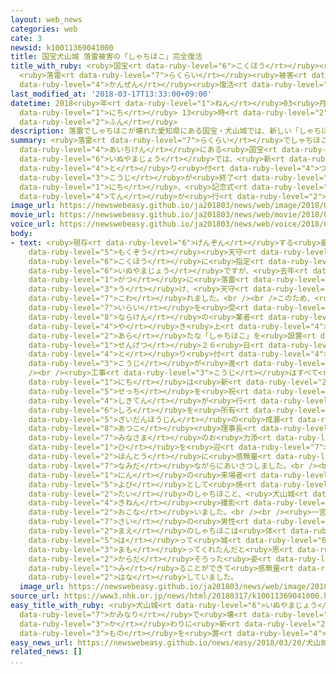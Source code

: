 ```yaml
---
layout: web_news
categories: web
cate: 3
newsid: k10011369041000
title: 国宝犬山城 落雷被害の「しゃちほこ」完全復活
title_with_ruby: <ruby>国宝<rt data-ruby-level="6">こくほう</rt></ruby><ruby>犬山城<rt data-ruby-level="6">いぬやまじょう</rt></ruby>
  <ruby>落雷<rt data-ruby-level="7">らくらい</rt></ruby><ruby>被害<rt data-ruby-level="7">ひがい</rt></ruby>の「しゃちほこ」<ruby>完全<rt
  data-ruby-level="4">かんぜん</rt></ruby><ruby>復活<rt data-ruby-level="5">ふっかつ</rt></ruby>
last_modified_at: '2018-03-17T13:33:00+09:00'
datetime: 2018<ruby>年<rt data-ruby-level="1">ねん</rt></ruby>03<ruby>月<rt data-ruby-level="1">がつ</rt></ruby>17<ruby>日<rt
  data-ruby-level="1">にち</rt></ruby> 13<ruby>時<rt data-ruby-level="2">じ</rt></ruby>33<ruby>分<rt
  data-ruby-level="2">ふん</rt></ruby>
description: 落雷でしゃちほこが壊れた愛知県にある国宝・犬山城では、新しい「しゃちほこ」を取り付ける工事が終了し、１７日、記念式典が行われました。
summary: <ruby>落雷<rt data-ruby-level="7">らくらい</rt></ruby>でしゃちほこが<ruby>壊<rt data-ruby-level="7">こわ</rt></ruby>れた<ruby>愛知県<rt
  data-ruby-level="4">あいちけん</rt></ruby>にある<ruby>国宝<rt data-ruby-level="6">こくほう</rt></ruby>・<ruby>犬山城<rt
  data-ruby-level="6">いぬやまじょう</rt></ruby>では、<ruby>新<rt data-ruby-level="2">あたら</rt></ruby>しい「しゃちほこ」を<ruby>取<rt
  data-ruby-level="4">と</rt></ruby>り<ruby>付<rt data-ruby-level="4">つ</rt></ruby>ける<ruby>工事<rt
  data-ruby-level="3">こうじ</rt></ruby>が<ruby>終了<rt data-ruby-level="7">しゅうりょう</rt></ruby>し、１７<ruby>日<rt
  data-ruby-level="1">にち</rt></ruby>、<ruby>記念式<rt data-ruby-level="4">きねんしき</rt></ruby><ruby>典<rt
  data-ruby-level="4">てん</rt></ruby>が<ruby>行<rt data-ruby-level="2">おこな</rt></ruby>われました。
image_url: https://newswebeasy.github.io/ja201803/news/web/image/2018/03/17/K10011369041_1803171343_1803171346_01_02.jpg
movie_url: https://newswebeasy.github.io/ja201803/news/web/movie/2018/03/17/k10011369041_201803171517_201803171521.mp4
voice_url: https://newswebeasy.github.io/ja201803/news/web/voice/2018/03/17/k10011369041_201803171517_201803171521.mp3
body:
- text: <ruby>現存<rt data-ruby-level="6">げんぞん</rt></ruby>する<ruby>最古<rt data-ruby-level="4">さいこ</rt></ruby>の<ruby>木造<rt
    data-ruby-level="5">もくぞう</rt></ruby><ruby>天守<rt data-ruby-level="3">てんしゅ</rt></ruby>があり、<ruby>国宝<rt
    data-ruby-level="6">こくほう</rt></ruby>に<ruby>指定<rt data-ruby-level="3">してい</rt></ruby>されている<ruby>犬山城<rt
    data-ruby-level="6">いぬやまじょう</rt></ruby>ですが、<ruby>去年<rt data-ruby-level="3">きょねん</rt></ruby>７<ruby>月<rt
    data-ruby-level="1">がつ</rt></ruby>に<ruby>落雷<rt data-ruby-level="7">らくらい</rt></ruby>を<ruby>受<rt
    data-ruby-level="3">う</rt></ruby>け、<ruby>天守<rt data-ruby-level="3">てんしゅ</rt></ruby>に２つある「しゃちほこ」の１つが<ruby>壊<rt
    data-ruby-level="7">こわ</rt></ruby>れました。<br /><br />このため、<ruby>犬山市<rt data-ruby-level="2">いぬやまし</rt></ruby>からの<ruby>依頼<rt
    data-ruby-level="7">いらい</rt></ruby>を<ruby>受<rt data-ruby-level="3">う</rt></ruby>け、<ruby>奈良県<rt
    data-ruby-level="8">ならけん</rt></ruby>の<ruby>業者<rt data-ruby-level="3">ぎょうしゃ</rt></ruby>が<ruby>焼<rt
    data-ruby-level="4">や</rt></ruby>き<ruby>上<rt data-ruby-level="4">あ</rt></ruby>げた<ruby>新<rt
    data-ruby-level="2">あら</rt></ruby>たな「しゃちほこ」を<ruby>設置<rt data-ruby-level="5">せっち</rt></ruby>されることになり、<ruby>先月<rt
    data-ruby-level="1">せんげつ</rt></ruby>２６<ruby>日<rt data-ruby-level="1">にち</rt></ruby>から、<ruby>取<rt
    data-ruby-level="4">と</rt></ruby>り<ruby>付<rt data-ruby-level="4">つ</rt></ruby>け<ruby>工事<rt
    data-ruby-level="3">こうじ</rt></ruby>が<ruby>進<rt data-ruby-level="3">すす</rt></ruby>められていました。<br
    /><br /><ruby>工事<rt data-ruby-level="3">こうじ</rt></ruby>はすべて<ruby>終了<rt data-ruby-level="7">しゅうりょう</rt></ruby>し、１７<ruby>日<rt
    data-ruby-level="1">にち</rt></ruby>は<ruby>新<rt data-ruby-level="2">あたら</rt></ruby>しいしゃちほこの<ruby>設置<rt
    data-ruby-level="5">せっち</rt></ruby>を<ruby>祝<rt data-ruby-level="4">いわ</rt></ruby>う<ruby>式典<rt
    data-ruby-level="4">しきてん</rt></ruby>が<ruby>行<rt data-ruby-level="2">おこな</rt></ruby>われ、<ruby>城<rt
    data-ruby-level="6">しろ</rt></ruby>を<ruby>所有<rt data-ruby-level="3">しょゆう</rt></ruby>する<ruby>財団法人<rt
    data-ruby-level="5">ざいだんほうじん</rt></ruby>の<ruby>成瀬<rt data-ruby-level="8">なるせ</rt></ruby><ruby>淳子<rt
    data-ruby-level="8">あつこ</rt></ruby><ruby>理事長<rt data-ruby-level="3">りじちょう</rt></ruby>は「<ruby>皆様<rt
    data-ruby-level="7">みなさま</rt></ruby>のお<ruby>力添<rt data-ruby-level="7">ちからぞ</rt></ruby>えのおかげできょうという<ruby>日<rt
    data-ruby-level="1">ひ</rt></ruby>を<ruby>迎<rt data-ruby-level="7">むか</rt></ruby>えられました。<ruby>本当<rt
    data-ruby-level="2">ほんとう</rt></ruby>に<ruby>感無量<rt data-ruby-level="4">かんむりょう</rt></ruby>です」と<ruby>涙<rt
    data-ruby-level="7">なみだ</rt></ruby>ながらにあいさつしました。<br /><br />このあと、<ruby>先着<rt data-ruby-level="3">せんちゃく</rt></ruby>１５０<ruby>人<rt
    data-ruby-level="1">にん</rt></ruby>の<ruby>来場者<rt data-ruby-level="3">らいじょうしゃ</rt></ruby>が、<ruby>予備<rt
    data-ruby-level="5">よび</rt></ruby>として<ruby>焼<rt data-ruby-level="4">や</rt></ruby>かれたもう１<ruby>体<rt
    data-ruby-level="2">たい</rt></ruby>のしゃちほこと、<ruby>犬山城<rt data-ruby-level="6">いぬやまじょう</rt></ruby>をバックに<ruby>記念<rt
    data-ruby-level="4">きねん</rt></ruby><ruby>撮影<rt data-ruby-level="7">さつえい</rt></ruby>を<ruby>行<rt
    data-ruby-level="2">おこな</rt></ruby>いました。<br /><br /><ruby>一宮市<rt data-ruby-level="8">いちのみやし</rt></ruby>の４８<ruby>歳<rt
    data-ruby-level="7">さい</rt></ruby>の<ruby>男性<rt data-ruby-level="5">だんせい</rt></ruby>は「<ruby>前<rt
    data-ruby-level="2">まえ</rt></ruby>のしゃちほこは<ruby>体<rt data-ruby-level="2">からだ</rt></ruby>を<ruby>張<rt
    data-ruby-level="5">は</rt></ruby>って<ruby>城<rt data-ruby-level="6">しろ</rt></ruby>を<ruby>守<rt
    data-ruby-level="3">まも</rt></ruby>ってくれたんだと<ruby>思<rt data-ruby-level="2">おも</rt></ruby>います。また２<ruby>体<rt
    data-ruby-level="2">からだ</rt></ruby>そろった<ruby>姿<rt data-ruby-level="6">すがた</rt></ruby>を<ruby>見<rt
    data-ruby-level="1">み</rt></ruby>ることができて<ruby>感無量<rt data-ruby-level="4">かんむりょう</rt></ruby>です」と<ruby>話<rt
    data-ruby-level="2">はな</rt></ruby>していました。
  image_url: https://newswebeasy.github.io/ja201803/news/web/image/2018/03/17/K10011369041_1803171338_1803171346_01_03.jpg
source_url: https://www3.nhk.or.jp/news/html/20180317/k10011369041000.html
easy_title_with_ruby: <ruby>犬山城<rt data-ruby-level="6">いぬやまじょう</rt></ruby> <ruby>雷<rt
  data-ruby-level="7">かみなり</rt></ruby>で<ruby>壊<rt data-ruby-level="7">こわ</rt></ruby>れた「しゃちほこ」の<ruby>代<rt
  data-ruby-level="3">か</rt></ruby>わりに<ruby>新<rt data-ruby-level="2">あたら</rt></ruby>しい<ruby>物<rt
  data-ruby-level="3">もの</rt></ruby>を<ruby>置<rt data-ruby-level="4">お</rt></ruby>く
easy_news_url: https://newswebeasy.github.io/news/easy/2018/03/20/犬山城-雷で壊れたしゃちほこの代わりに新しい物を置く
related_news: []
...
```

